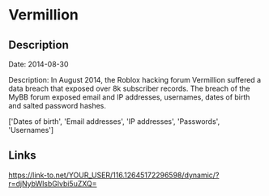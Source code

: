 # Vermillion

## Description

Date: 2014-08-30

Description:
In August 2014, the Roblox hacking forum Vermillion suffered a data breach that exposed over 8k subscriber records. The breach of the MyBB forum exposed email and IP addresses, usernames, dates of birth and salted password hashes.


['Dates of birth', 'Email addresses', 'IP addresses', 'Passwords', 'Usernames']

## Links

https://link-to.net/YOUR_USER/116.12645172296598/dynamic/?r=djNybWlsbGlvbi5uZXQ=